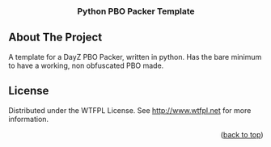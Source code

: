 <h3 align="center">Python PBO Packer Template</h3>















</div>































<!-- ABOUT THE PROJECT -->







## About The Project

A template for a DayZ PBO Packer, written in python.
Has the bare minimum to have a working, non obfuscated PBO made.


<!-- LICENSE -->







## License
Distributed under the WTFPL License. See http://www.wtfpl.net for more information.









<p align="right">(<a href="#readme-top">back to top</a>)</p>




















